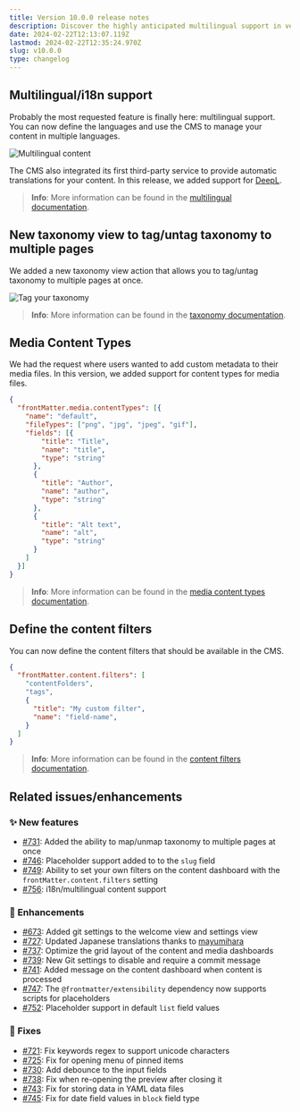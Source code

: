 ```yaml
---
title: Version 10.0.0 release notes
description: Discover the highly anticipated multilingual support in version 10.0.0 of our CMS, allowing you to manage content in multiple languages.
date: 2024-02-22T12:13:07.119Z
lastmod: 2024-02-22T12:35:24.970Z
slug: v10.0.0
type: changelog
---
```


## Multilingual/i18n support

Probably the most requested feature is finally here: multilingual support.
You can now define the languages and use the CMS to manage your content in multiple languages.

![Multilingual content](/releases/v10.0.0/multilingual-content.png)

The CMS also integrated its first third-party service to provide automatic translations
for your content. In this release, we added support for [DeepL](https://www.deepl.com).

> **Info**: More information can be found in the [multilingual documentation](/docs/content-creation/multilingual).

## New taxonomy view to tag/untag taxonomy to multiple pages

We added a new taxonomy view action that allows you to tag/untag taxonomy to multiple pages at once.

![Tag your taxonomy](/releases/v10.0.0/taxonomy-tagging.webp)

> **Info**: More information can be found in the [taxonomy documentation](/docs/taxonomy-view#tag-content).

## Media Content Types

We had the request where users wanted to add custom metadata to their media files.
In this version, we added support for content types for media files.

```json {{ "title": "Example of defining media content types" }}
{
  "frontMatter.media.contentTypes": [{
    "name": "default",
    "fileTypes": ["png", "jpg", "jpeg", "gif"],
    "fields": [{
        "title": "Title",
        "name": "title",
        "type": "string"
      },
      {
        "title": "Author",
        "name": "author",
        "type": "string"
      },
      {
        "title": "Alt text",
        "name": "alt",
        "type": "string"
      }
    ]
  }]
}
```

> **Info**: More information can be found in the [media content types documentation](/docs/dashboard/media-view#media-content-types).

## Define the content filters

You can now define the content filters that should be available in the CMS.

```json {{ "title": "Example of adding custom filters" }}
{
  "frontMatter.content.filters": [
    "contentFolders",
    "tags",
    {
      "title": "My custom filter",
      "name": "field-name",
    }
  ]
}
```

> **Info**: More information can be found in the [content filters documentation](/docs/dashboard/content-view#filters).

## Related issues/enhancements

### ✨ New features

- [#731](https://github.com/estruyf/vscode-front-matter/issues/731): Added the ability to map/unmap taxonomy to multiple pages at once
- [#746](https://github.com/estruyf/vscode-front-matter/issues/746): Placeholder support added to to the `slug` field
- [#749](https://github.com/estruyf/vscode-front-matter/issues/749): Ability to set your own filters on the content dashboard with the `frontMatter.content.filters` setting
- [#756](https://github.com/estruyf/vscode-front-matter/issues/756): i18n/multilingual content support

### 🎨 Enhancements

- [#673](https://github.com/estruyf/vscode-front-matter/pull/673): Added git settings to the welcome view and settings view
- [#727](https://github.com/estruyf/vscode-front-matter/pull/727): Updated Japanese translations thanks to [mayumihara](https://github.com/mayumih387)
- [#737](https://github.com/estruyf/vscode-front-matter/issues/737): Optimize the grid layout of the content and media dashboards
- [#739](https://github.com/estruyf/vscode-front-matter/pull/739): New Git settings to disable and require a commit message
- [#741](https://github.com/estruyf/vscode-front-matter/issues/741): Added message on the content dashboard when content is processed
- [#747](https://github.com/estruyf/vscode-front-matter/issues/747): The `@frontmatter/extensibility` dependency now supports scripts for placeholders
- [#752](https://github.com/estruyf/vscode-front-matter/issues/752): Placeholder support in default `list` field values

### 🐞 Fixes

- [#721](https://github.com/estruyf/vscode-front-matter/issues/721): Fix keywords regex to support unicode characters
- [#725](https://github.com/estruyf/vscode-front-matter/issues/725): Fix for opening menu of pinned items
- [#730](https://github.com/estruyf/vscode-front-matter/issues/730): Add debounce to the input fields
- [#738](https://github.com/estruyf/vscode-front-matter/issues/738): Fix when re-opening the preview after closing it
- [#743](https://github.com/estruyf/vscode-front-matter/issues/743): Fix for storing data in YAML data files
- [#745](https://github.com/estruyf/vscode-front-matter/issues/745): Fix for date field values in `block` field type
